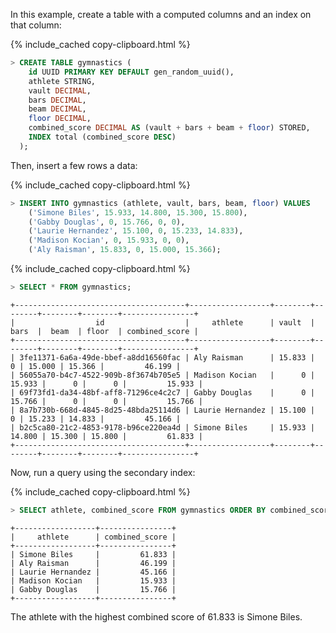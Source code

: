 In this example, create a table with a computed columns and an index on that column:

{% include_cached copy-clipboard.html %}
~~~ sql
> CREATE TABLE gymnastics (
    id UUID PRIMARY KEY DEFAULT gen_random_uuid(),
    athlete STRING,
    vault DECIMAL,
    bars DECIMAL,
    beam DECIMAL,
    floor DECIMAL,
    combined_score DECIMAL AS (vault + bars + beam + floor) STORED,
    INDEX total (combined_score DESC)
  );
~~~

Then, insert a few rows a data:

{% include_cached copy-clipboard.html %}
~~~ sql
> INSERT INTO gymnastics (athlete, vault, bars, beam, floor) VALUES
    ('Simone Biles', 15.933, 14.800, 15.300, 15.800),
    ('Gabby Douglas', 0, 15.766, 0, 0),
    ('Laurie Hernandez', 15.100, 0, 15.233, 14.833),
    ('Madison Kocian', 0, 15.933, 0, 0),
    ('Aly Raisman', 15.833, 0, 15.000, 15.366);
~~~

{% include_cached copy-clipboard.html %}
~~~ sql
> SELECT * FROM gymnastics;
~~~
~~~
+--------------------------------------+------------------+--------+--------+--------+--------+----------------+
|                  id                  |     athlete      | vault  |  bars  |  beam  | floor  | combined_score |
+--------------------------------------+------------------+--------+--------+--------+--------+----------------+
| 3fe11371-6a6a-49de-bbef-a8dd16560fac | Aly Raisman      | 15.833 |      0 | 15.000 | 15.366 |         46.199 |
| 56055a70-b4c7-4522-909b-8f3674b705e5 | Madison Kocian   |      0 | 15.933 |      0 |      0 |         15.933 |
| 69f73fd1-da34-48bf-aff8-71296ce4c2c7 | Gabby Douglas    |      0 | 15.766 |      0 |      0 |         15.766 |
| 8a7b730b-668d-4845-8d25-48bda25114d6 | Laurie Hernandez | 15.100 |      0 | 15.233 | 14.833 |         45.166 |
| b2c5ca80-21c2-4853-9178-b96ce220ea4d | Simone Biles     | 15.933 | 14.800 | 15.300 | 15.800 |         61.833 |
+--------------------------------------+------------------+--------+--------+--------+--------+----------------+
~~~

Now, run a query using the secondary index:

{% include_cached copy-clipboard.html %}
~~~ sql
> SELECT athlete, combined_score FROM gymnastics ORDER BY combined_score DESC;
~~~
~~~
+------------------+----------------+
|     athlete      | combined_score |
+------------------+----------------+
| Simone Biles     |         61.833 |
| Aly Raisman      |         46.199 |
| Laurie Hernandez |         45.166 |
| Madison Kocian   |         15.933 |
| Gabby Douglas    |         15.766 |
+------------------+----------------+
~~~

The athlete with the highest combined score of 61.833 is Simone Biles.

